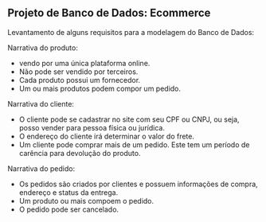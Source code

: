 ## Projeto de Banco de Dados: Ecommerce

Levantamento de alguns requisitos para a modelagem do Banco de Dados:

Narrativa do produto:
- vendo por uma única plataforma online.
- Não pode ser vendido por terceiros.
- Cada produto possui um fornecedor.
- Um ou mais produtos podem compor um pedido.

Narrativa do cliente:
- O cliente pode se cadastrar no site com seu CPF ou CNPJ, ou seja, posso vender para pessoa física ou jurídica.
- O endereço do cliente irá determinar o valor do frete.
- Um cliente pode comprar mais de um pedido. Este tem um período de carência para devolução do produto.

Narrativa do pedido:
- Os pedidos são criados por clientes e possuem informações de compra, endereço e status da entrega.
- Um produto ou mais compoem o pedido.
- O pedido pode ser cancelado.
